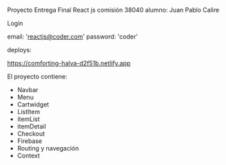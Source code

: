 Proyecto Entrega Final React js comisión 38040
alumno: Juan Pablo Calire


Login 

email: 'reactjs@coder.com'
password: 'coder'

deploys:

https://comforting-halva-d2f51b.netlify.app

El proyecto contiene:
- Navbar
- Menu
- Cartwidget
- ListItem
- itemList
- itemDetail
- Checkout
- Firebase
- Routing y navegación
- Context
